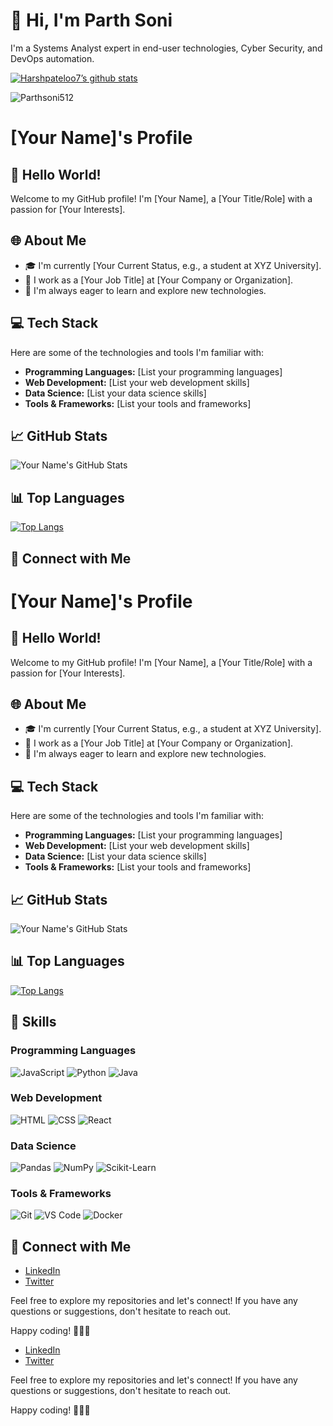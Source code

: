 # 👋 Hi, I'm Parth Soni
I'm a Systems Analyst expert in end-user technologies, Cyber Security, and DevOps automation.

[![Harshpateloo7’s github stats](https://github-readme-stats.vercel.app/api?username=Parthsoni512&show_icons=true&line_height=21&show_icons=true&theme=vue&count_private=true)](https://github.com/Parthsoni512)

<img align="center" src="https://github-readme-streak-stats.herokuapp.com/?user=Parthsoni512&" alt="Parthsoni512" />


# [Your Name]'s Profile

## 👋 Hello World!

Welcome to my GitHub profile! I'm [Your Name], a [Your Title/Role] with a passion for [Your Interests].

## 🌐 About Me

- 🎓 I'm currently [Your Current Status, e.g., a student at XYZ University].
- 💼 I work as a [Your Job Title] at [Your Company or Organization].
- 🌱 I'm always eager to learn and explore new technologies.

## 💻 Tech Stack

Here are some of the technologies and tools I'm familiar with:

- **Programming Languages:** [List your programming languages]
- **Web Development:** [List your web development skills]
- **Data Science:** [List your data science skills]
- **Tools & Frameworks:** [List your tools and frameworks]

## 📈 GitHub Stats

![Your Name's GitHub Stats](https://github-readme-stats.vercel.app/api?username=your-username&show_icons=true&theme=radical)

## 📊 Top Languages

[![Top Langs](https://github-readme-stats.vercel.app/api/top-langs/?username=your-username&layout=compact)](https://github.com/anuraghazra/github-readme-stats)

## 🤝 Connect with Me



# [Your Name]'s Profile

## 👋 Hello World!

Welcome to my GitHub profile! I'm [Your Name], a [Your Title/Role] with a passion for [Your Interests].

## 🌐 About Me

- 🎓 I'm currently [Your Current Status, e.g., a student at XYZ University].
- 💼 I work as a [Your Job Title] at [Your Company or Organization].
- 🌱 I'm always eager to learn and explore new technologies.

## 💻 Tech Stack

Here are some of the technologies and tools I'm familiar with:

- **Programming Languages:** [List your programming languages]
- **Web Development:** [List your web development skills]
- **Data Science:** [List your data science skills]
- **Tools & Frameworks:** [List your tools and frameworks]

## 📈 GitHub Stats

![Your Name's GitHub Stats](https://github-readme-stats.vercel.app/api?username=your-username&show_icons=true&theme=radical)

## 📊 Top Languages

[![Top Langs](https://github-readme-stats.vercel.app/api/top-langs/?username=your-username&layout=compact)](https://github.com/anuraghazra/github-readme-stats)

## 🚀 Skills

### Programming Languages
![JavaScript](https://img.shields.io/badge/JavaScript-★★★☆☆-yellow)
![Python](https://img.shields.io/badge/Python-★★★★☆-blue)
![Java](https://img.shields.io/badge/Java-★★★☆☆-orange)

### Web Development
![HTML](https://img.shields.io/badge/HTML-★★★★☆-red)
![CSS](https://img.shields.io/badge/CSS-★★★☆☆-blue)
![React](https://img.shields.io/badge/React-★★★★☆-green)

### Data Science
![Pandas](https://img.shields.io/badge/Pandas-★★★☆☆-purple)
![NumPy](https://img.shields.io/badge/NumPy-★★★☆☆-yellow)
![Scikit-Learn](https://img.shields.io/badge/Scikit_Learn-★★★☆☆-orange)

### Tools & Frameworks
![Git](https://img.shields.io/badge/Git-★★★★☆-red)
![VS Code](https://img.shields.io/badge/VS_Code-★★★★☆-blue)
![Docker](https://img.shields.io/badge/Docker-★★★☆☆-green)

## 🤝 Connect with Me

- [LinkedIn](https://www.linkedin.com/in/your-linkedin-profile)
- [Twitter](https://twitter.com/your-twitter-handle)

Feel free to explore my repositories and let's connect! If you have any questions or suggestions, don't hesitate to reach out.

Happy coding! 👩‍💻🚀


- [LinkedIn](https://www.linkedin.com/in/your-linkedin-profile)
- [Twitter](https://twitter.com/your-twitter-handle)

Feel free to explore my repositories and let's connect! If you have any questions or suggestions, don't hesitate to reach out.

Happy coding! 👩‍💻🚀



